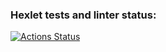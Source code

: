 ### Hexlet tests and linter status:
[![Actions Status](https://github.com/georgegla/frontend-project-lvl1/workflows/hexlet-check/badge.svg)](https://github.com/georgegla/frontend-project-lvl1/actions)